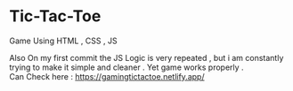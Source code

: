 # Tic-Tac-Toe
Game Using HTML , CSS , JS

Also On my first commit the JS Logic is very repeated , but i am constantly trying to make it simple and cleaner . Yet game works properly .\
Can Check here : https://gamingtictactoe.netlify.app/
